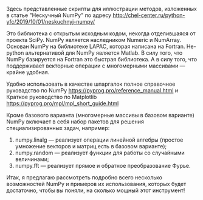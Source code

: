 Здесь представленные скрипты для иллюстрации методов, изложенных в статье "Нескучный NumPy" по адресу http://chel-center.ru/python-yfc/2019/10/01/neskuchnyj-numpy/

Это библиотека с открытым исходным кодом, некогда отделившаяся от проекта SciPy. NumPy является наследником Numeric и NumArray. Основан NumPy на библиотеке LAPAC, которая написана
на Fortran. Не-python альтернативой для NumPy является Matlab. В силу того, что NumPy базируется на Fortran это быстрая библиотека. А в силу того, что поддерживает векторные операции
с многомерными массивами — крайне удобная.

Удобно использовать в качестве шпаргалок полное справочное руковадство по NumPy https://pyprog.pro/reference_manual.html и Краткое руководство по Matplotlib https://pyprog.pro/mpl/mpl_short_guide.html

Кроме базового варианта (многомерные массивы в базовом варианте) NumPy включает в себя набор пакетов для решения специализированных задач, например:
1) numpy.linalg — реализует операции линейной алгебры (простое умножение векторов и матриц есть в базовом варианте);
2) numpy.random — реализует функции для работы со случайными величинами;
3) numpy.fft — реализует прямое и обратное преобразование Фурье.

Итак, я предлагаю рассмотреть подробно всего несколько возможностей NumPy и примеров их использования, которых будет достаточно, чтобы вы поняли, на сколько мощный этот инструмент!

